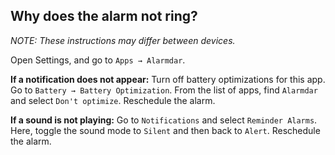 ## Why does the alarm not ring?

*NOTE: These instructions may differ between devices.*

Open Settings, and go to `Apps → Alarmdar`.

**If a notification does not appear:**
Turn off battery optimizations for this app.
Go to `Battery → Battery Optimization`.
From the list of apps, find `Alarmdar` and select `Don't optimize`. 
Reschedule the alarm.

**If a sound is not playing:**
Go to `Notifications` and select `Reminder Alarms`.
Here, toggle the sound mode to `Silent` and then back to `Alert`.
Reschedule the alarm.
